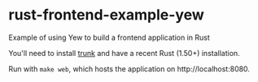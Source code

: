 # rust-frontend-example-yew

Example of using Yew to build a frontend application in Rust

You'll need to install [trunk](https://github.com/thedodd/trunk) and have a recent Rust (1.50+) installation.

Run with `make web`, which hosts the application on http://localhost:8080.
